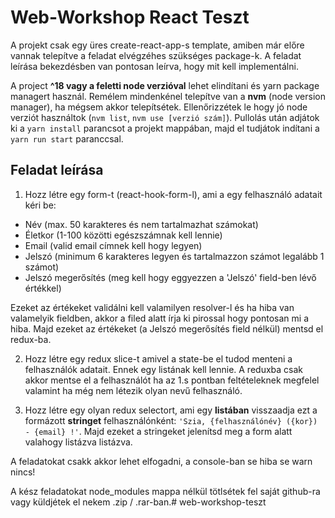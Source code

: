 # Web-Workshop React Teszt

A projekt csak egy üres create-react-app-s template, amiben már előre vannak telepítve a feladat elvégzéhes szükséges package-k. A feladat leírása bekezdésben van pontosan leírva, hogy mit kell implementálni.

A project **^18 vagy a feletti node verzióval** lehet elindítani és yarn package managert használ. Remélem mindenkénel telepítve van a  **nvm** (node version manager), ha mégsem akkor telepítsétek. Ellenőrizzétek le hogy jó node verziót használtok (`nvm list`, `nvm use [verzió szám]`).  Pullolás után adjátok ki a `yarn install` parancsot a projekt mappában, majd el tudjátok indítani a `yarn run start` paranccsal.

## Feladat leírása

1. Hozz létre egy form-t (react-hook-form-l), ami a egy felhasználó adatait kéri be:
- Név (max. 50 karakteres és nem tartalmazhat számokat)
- Életkor (1-100 közötti egészszámnak kell lennie)
- Email (valid email címnek kell hogy legyen)
- Jelszó (minimum 6 karakteres legyen és tartalmazzon számot legalább 1 számot)
- Jelszó megerősítés (meg kell hogy eggyezzen a 'Jelszó' field-ben lévő értékkel)

Ezeket az értékeket validálni kell valamilyen resolver-l és ha hiba van valamelyik fieldben, akkor a filed alatt írja ki pirossal hogy pontosan mi a hiba. Majd ezeket az értékeket (a Jelszó megerősítés field nélkül) mentsd el redux-ba.

2. Hozz létre egy redux slice-t amivel a state-be el tudod menteni a felhasználók adatait. Ennek egy listának kell lennie. A reduxba csak akkor mentse el a felhasználót ha az 1.s pontban feltételeknek megfelel valamint ha még nem létezik olyan nevű felhasználó.

3. Hozz létre egy olyan redux selectort, ami egy **listában** visszaadja ezt a formázott **stringet** felhasználónként: `'Szia, {felhasználónév} ({kor}) - {email} !'`. Majd ezeket a stringeket jelenítsd meg a form alatt valahogy listázva listázva.

A feladatokat csakk akkor lehet elfogadni, a console-ban se hiba se warn nincs!

A kész feladatokat node_modules mappa nélkül tötlsétek fel saját github-ra vagy küldjétek el nekem .zip / .rar-ban.#   w e b - w o r k s h o p - t e s z t  
 